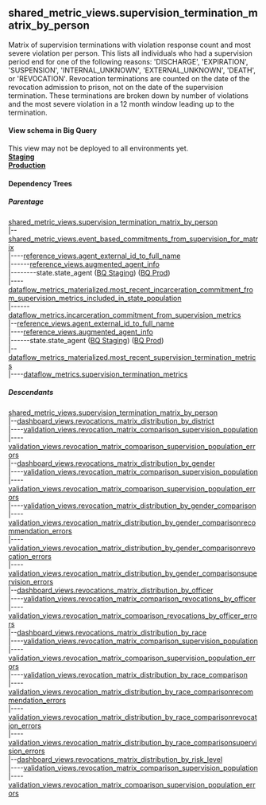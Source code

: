 ## shared_metric_views.supervision_termination_matrix_by_person

 Matrix of supervision terminations with violation response count and most severe violation per person.
 This lists all individuals who had a supervision period end for one of the following reasons:
 'DISCHARGE', 'EXPIRATION', 'SUSPENSION', 'INTERNAL_UNKNOWN', 'EXTERNAL_UNKNOWN', 'DEATH', or 'REVOCATION'. Revocation
 terminations are counted on the date of the revocation admission to prison, not on the date of the supervision
 termination. These terminations are broken down by number of violations and the most severe violation in a 12 month
 window leading up to the termination.

#### View schema in Big Query
This view may not be deployed to all environments yet.<br/>
[**Staging**](https://console.cloud.google.com/bigquery?pli=1&p=recidiviz-staging&page=table&project=recidiviz-staging&d=shared_metric_views&t=supervision_termination_matrix_by_person)
<br/>
[**Production**](https://console.cloud.google.com/bigquery?pli=1&p=recidiviz-123&page=table&project=recidiviz-123&d=shared_metric_views&t=supervision_termination_matrix_by_person)
<br/>

#### Dependency Trees

##### Parentage
[shared_metric_views.supervision_termination_matrix_by_person](../shared_metric_views/supervision_termination_matrix_by_person.md) <br/>
|--[shared_metric_views.event_based_commitments_from_supervision_for_matrix](../shared_metric_views/event_based_commitments_from_supervision_for_matrix.md) <br/>
|----[reference_views.agent_external_id_to_full_name](../reference_views/agent_external_id_to_full_name.md) <br/>
|------[reference_views.augmented_agent_info](../reference_views/augmented_agent_info.md) <br/>
|--------state.state_agent ([BQ Staging](https://console.cloud.google.com/bigquery?pli=1&p=recidiviz-staging&page=table&project=recidiviz-staging&d=state&t=state_agent)) ([BQ Prod](https://console.cloud.google.com/bigquery?pli=1&p=recidiviz-123&page=table&project=recidiviz-123&d=state&t=state_agent)) <br/>
|----[dataflow_metrics_materialized.most_recent_incarceration_commitment_from_supervision_metrics_included_in_state_population](../dataflow_metrics_materialized/most_recent_incarceration_commitment_from_supervision_metrics_included_in_state_population.md) <br/>
|------[dataflow_metrics.incarceration_commitment_from_supervision_metrics](../../metrics/incarceration/incarceration_commitment_from_supervision_metrics.md) <br/>
|--[reference_views.agent_external_id_to_full_name](../reference_views/agent_external_id_to_full_name.md) <br/>
|----[reference_views.augmented_agent_info](../reference_views/augmented_agent_info.md) <br/>
|------state.state_agent ([BQ Staging](https://console.cloud.google.com/bigquery?pli=1&p=recidiviz-staging&page=table&project=recidiviz-staging&d=state&t=state_agent)) ([BQ Prod](https://console.cloud.google.com/bigquery?pli=1&p=recidiviz-123&page=table&project=recidiviz-123&d=state&t=state_agent)) <br/>
|--[dataflow_metrics_materialized.most_recent_supervision_termination_metrics](../dataflow_metrics_materialized/most_recent_supervision_termination_metrics.md) <br/>
|----[dataflow_metrics.supervision_termination_metrics](../../metrics/supervision/supervision_termination_metrics.md) <br/>


##### Descendants
[shared_metric_views.supervision_termination_matrix_by_person](../shared_metric_views/supervision_termination_matrix_by_person.md) <br/>
|--[dashboard_views.revocations_matrix_distribution_by_district](../dashboard_views/revocations_matrix_distribution_by_district.md) <br/>
|----[validation_views.revocation_matrix_comparison_supervision_population](../validation_views/revocation_matrix_comparison_supervision_population.md) <br/>
|----[validation_views.revocation_matrix_comparison_supervision_population_errors](../validation_views/revocation_matrix_comparison_supervision_population_errors.md) <br/>
|--[dashboard_views.revocations_matrix_distribution_by_gender](../dashboard_views/revocations_matrix_distribution_by_gender.md) <br/>
|----[validation_views.revocation_matrix_comparison_supervision_population](../validation_views/revocation_matrix_comparison_supervision_population.md) <br/>
|----[validation_views.revocation_matrix_comparison_supervision_population_errors](../validation_views/revocation_matrix_comparison_supervision_population_errors.md) <br/>
|----[validation_views.revocation_matrix_distribution_by_gender_comparison](../validation_views/revocation_matrix_distribution_by_gender_comparison.md) <br/>
|----[validation_views.revocation_matrix_distribution_by_gender_comparisonrecommendation_errors](../validation_views/revocation_matrix_distribution_by_gender_comparisonrecommendation_errors.md) <br/>
|----[validation_views.revocation_matrix_distribution_by_gender_comparisonrevocation_errors](../validation_views/revocation_matrix_distribution_by_gender_comparisonrevocation_errors.md) <br/>
|----[validation_views.revocation_matrix_distribution_by_gender_comparisonsupervision_errors](../validation_views/revocation_matrix_distribution_by_gender_comparisonsupervision_errors.md) <br/>
|--[dashboard_views.revocations_matrix_distribution_by_officer](../dashboard_views/revocations_matrix_distribution_by_officer.md) <br/>
|----[validation_views.revocation_matrix_comparison_revocations_by_officer](../validation_views/revocation_matrix_comparison_revocations_by_officer.md) <br/>
|----[validation_views.revocation_matrix_comparison_revocations_by_officer_errors](../validation_views/revocation_matrix_comparison_revocations_by_officer_errors.md) <br/>
|--[dashboard_views.revocations_matrix_distribution_by_race](../dashboard_views/revocations_matrix_distribution_by_race.md) <br/>
|----[validation_views.revocation_matrix_comparison_supervision_population](../validation_views/revocation_matrix_comparison_supervision_population.md) <br/>
|----[validation_views.revocation_matrix_comparison_supervision_population_errors](../validation_views/revocation_matrix_comparison_supervision_population_errors.md) <br/>
|----[validation_views.revocation_matrix_distribution_by_race_comparison](../validation_views/revocation_matrix_distribution_by_race_comparison.md) <br/>
|----[validation_views.revocation_matrix_distribution_by_race_comparisonrecommendation_errors](../validation_views/revocation_matrix_distribution_by_race_comparisonrecommendation_errors.md) <br/>
|----[validation_views.revocation_matrix_distribution_by_race_comparisonrevocation_errors](../validation_views/revocation_matrix_distribution_by_race_comparisonrevocation_errors.md) <br/>
|----[validation_views.revocation_matrix_distribution_by_race_comparisonsupervision_errors](../validation_views/revocation_matrix_distribution_by_race_comparisonsupervision_errors.md) <br/>
|--[dashboard_views.revocations_matrix_distribution_by_risk_level](../dashboard_views/revocations_matrix_distribution_by_risk_level.md) <br/>
|----[validation_views.revocation_matrix_comparison_supervision_population](../validation_views/revocation_matrix_comparison_supervision_population.md) <br/>
|----[validation_views.revocation_matrix_comparison_supervision_population_errors](../validation_views/revocation_matrix_comparison_supervision_population_errors.md) <br/>

